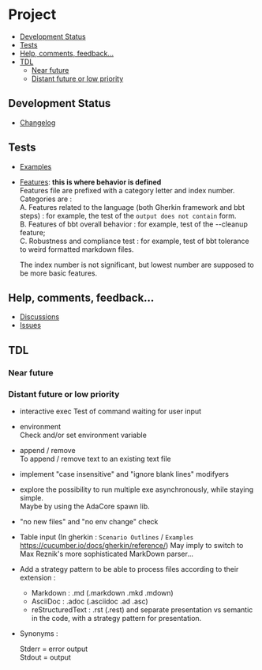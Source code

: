 Project  <!-- omit from toc -->
=======

- [Development Status](#development-status)
- [Tests](#tests)
- [Help, comments, feedback...](#help-comments-feedback)
- [TDL](#tdl)
  - [Near future](#near-future)
  - [Distant future or low priority](#distant-future-or-low-priority)

## Development Status
- [Changelog](changelog.md)

## Tests
- [Examples](tests/examples_results.md)
- [Features](tests/features_results.md): **this is where behavior is defined**  
  Features file are prefixed with a category letter and index number.
  Categories are :  
  A. Features related to the language (both Gherkin framework and bbt steps) : for example, the test of the `output does not contain` form.  
  B. Features of bbt overall behavior : for example, test of the --cleanup feature;  
  C. Robustness and compliance test : for example, test of bbt tolerance to weird formatted markdown files.
  
  The index number is not significant, but lowest number are supposed to be more basic features.  

## Help, comments, feedback...
- [Discussions](https://github.com/LionelDraghi/bbt/discussions)
- [Issues](https://github.com/LionelDraghi/bbt/issues)

## TDL

### Near future

### Distant future or low priority
- interactive exec
  Test of command waiting for user input

- environment  
  Check and/or set environment variable

- append / remove  
  To append / remove text to an existing text file

- implement "case insensitive" and "ignore blank lines" modifyers
  
- explore the possibility to run multiple exe asynchronously, while staying simple.  
  Maybe by using the AdaCore spawn lib.

- "no new files" and "no env change" check

- Table input (In gherkin : `Scenario Outlines` / `Examples` https://cucumber.io/docs/gherkin/reference/)
May imply to switch to Max Reznik's more sophisticated MarkDown parser...

- Add a strategy pattern to be able to process files according to their extension :

  - Markdown : .md (.markdown .mkd .mdown)
  - AsciiDoc : .adoc (.asciidoc .ad .asc)
  - reStructuredText : .rst (.rest) 
  and separate presentation vs semantic in the code, with a strategy pattern for presentation.

- Synonyms : 

  Stderr = error output  
  Stdout = output

